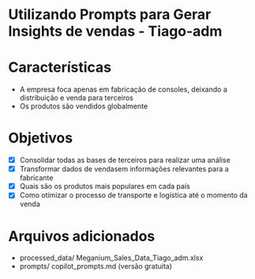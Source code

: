 # Utilizando Prompts para Gerar Insights de vendas - Tiago-adm

# Características

- A empresa foca apenas em fabricação de consoles, deixando a distribuição e venda para terceiros
- Os produtos são vendidos globalmente

# Objetivos

- [X] Consolidar todas as bases de terceiros para realizar uma análise
- [X] Transformar dados de vendasem informações relevantes para a fabricante
- [X] Quais são os produtos mais populares em cada país
- [X] Como otimizar o processo de transporte e logística até o momento da venda

# Arquivos adicionados

- processed_data/ Meganium_Sales_Data_Tiago_adm.xlsx
- prompts/ copilot_prompts.md (versão gratuita)
  
